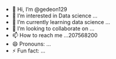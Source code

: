 - 👋 Hi, I’m @gedeon129
- 👀 I’m interested in Data science ...
- 🌱 I’m currently learning data science ...
- 💞️ I’m looking to collaborate on ...
- 📫 How to reach me ...207568200
- 😄 Pronouns: ...
- ⚡ Fun fact: ...

<!---
gedeon129/gedeon129 is a ✨ special ✨ repository because its `README.md` (this file) appears on your GitHub profile.
You can click the Preview link to take a look at your changes.
--->
